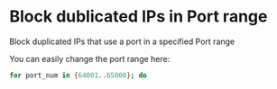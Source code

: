 # Block dublicated IPs in Port range

Block duplicated IPs that use a port in a specified Port range

You can easily change the port range here:

```bash
for port_num in {64001..65000}; do
```
